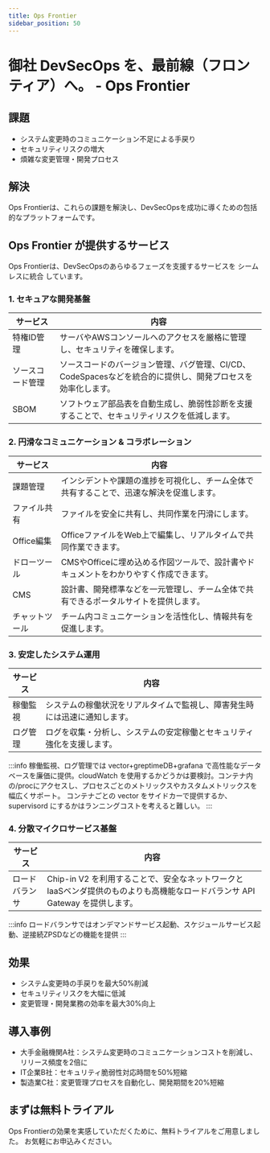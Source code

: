 ```yaml
---
title: Ops Frontier
sidebar_position: 50
---
```


# 御社 DevSecOps を、最前線（フロンティア）へ。 - Ops Frontier
## 課題
- システム変更時のコミュニケーション不足による手戻り
- セキュリティリスクの増大
- 煩雑な変更管理・開発プロセス
## 解決
Ops Frontierは、これらの課題を解決し、DevSecOpsを成功に導くための包括的なプラットフォームです。

## Ops Frontier が提供するサービス
Ops Frontierは、DevSecOpsのあらゆるフェーズを支援するサービスを シームレスに統合 しています。

### 1. セキュアな開発基盤

|サービス|内容|
|--|--|
|特権ID管理|サーバやAWSコンソールへのアクセスを厳格に管理し、セキュリティを確保します。|
|ソースコード管理|ソースコードのバージョン管理、バグ管理、CI/CD、CodeSpacesなどを統合的に提供し、開発プロセスを効率化します。|
|SBOM|ソフトウェア部品表を自動生成し、脆弱性診断を支援することで、セキュリティリスクを低減します。|
### 2. 円滑なコミュニケーション & コラボレーション

|サービス|内容|
|--|--|
|課題管理|インシデントや課題の進捗を可視化し、チーム全体で共有することで、迅速な解決を促進します。|
|ファイル共有| ファイルを安全に共有し、共同作業を円滑にします。|
|Office編集| OfficeファイルをWeb上で編集し、リアルタイムで共同作業できます。|
|ドローツール| CMSやOfficeに埋め込める作図ツールで、設計書やドキュメントをわかりやすく作成できます。|
|CMS| 設計書、開発標準などを一元管理し、チーム全体で共有できるポータルサイトを提供します。|
|チャットツール| チーム内コミュニケーションを活性化し、情報共有を促進します。|
### 3. 安定したシステム運用

|サービス|内容|
|--|--|
|稼働監視| システムの稼働状況をリアルタイムで監視し、障害発生時には迅速に通知します。|
|ログ管理| ログを収集・分析し、システムの安定稼働とセキュリティ強化を支援します。|

:::info
稼働監視、ログ管理では vector+greptimeDB+grafana で高性能なデータベースを廉価に提供。cloudWatch を使用するかどうかは要検討。コンテナ内の/procにアクセスし、プロセスごとのメトリックスやカスタムメトリックスを幅広くサポート。
コンテナごとの vector をサイドカーで提供するか、supervisord にするかはランニングコストを考えると難しい。
:::


### 4. 分散マイクロサービス基盤

|サービス|内容|
|--|--|
|ロードバランサ|Chip-in V2 を利用することで、安全なネットワークとIaaSベンダ提供のものよりも高機能なロードバランサ API Gateway を提供します。|

:::info
ロードバランサではオンデマンドサービス起動、スケジュールサービス起動、逆接続ZPSDなどの機能を提供
:::

## 効果
- システム変更時の手戻りを最大50%削減
- セキュリティリスクを大幅に低減
- 変更管理・開発業務の効率を最大30%向上
## 導入事例
- 大手金融機関A社：システム変更時のコミュニケーションコストを削減し、リリース頻度を2倍に
- IT企業B社：セキュリティ脆弱性対応時間を50%短縮
- 製造業C社：変更管理プロセスを自動化し、開発期間を20%短縮
## まずは無料トライアル
Ops Frontierの効果を実感していただくために、無料トライアルをご用意しました。
お気軽にお申込みください。
